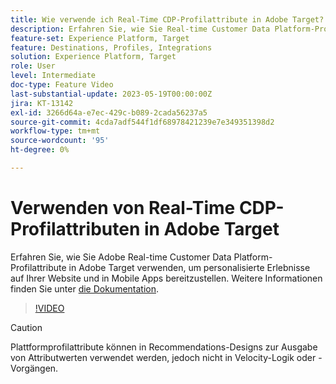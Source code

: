 ```yaml
---
title: Wie verwende ich Real-Time CDP-Profilattribute in Adobe Target?
description: Erfahren Sie, wie Sie Real-time Customer Data Platform-Profilattribute in Adobe Target verwenden, um personalisierte Erlebnisse auf Ihrer Website und in Mobile Apps bereitzustellen.
feature-set: Experience Platform, Target
feature: Destinations, Profiles, Integrations
solution: Experience Platform, Target
role: User
level: Intermediate
doc-type: Feature Video
last-substantial-update: 2023-05-19T00:00:00Z
jira: KT-13142
exl-id: 3266d64a-e7ec-429c-b089-2cada56237a5
source-git-commit: 4cda7adf544f1df68978421239e7e349351398d2
workflow-type: tm+mt
source-wordcount: '95'
ht-degree: 0%

---
```


# Verwenden von Real-Time CDP-Profilattributen in Adobe Target

Erfahren Sie, wie Sie Adobe Real-time Customer Data Platform-Profilattribute in Adobe Target verwenden, um personalisierte Erlebnisse auf Ihrer Website und in Mobile Apps bereitzustellen. Weitere Informationen finden Sie unter [die Dokumentation](https://experienceleague.adobe.com/docs/target/using/integrate/integrating-with-rtcdp.html?lang=de).

>[!VIDEO](https://video.tv.adobe.com/v/3451902/?learn=on&captions=ger)

>[!CAUTION]
>
>Plattformprofilattribute können in Recommendations-Designs zur Ausgabe von Attributwerten verwendet werden, jedoch nicht in Velocity-Logik oder -Vorgängen.
